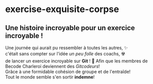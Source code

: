 # exercise-exquisite-corpse
## Une histoire incroyable pour un exercice incroyable !

Une journée qui aurait pu ressembler à toutes les autres, ✨\
c'était sans compter sur l'idée *un peu folle* des coachs, ☢️\
de lancer un exercice incroyable sur **Git** ! 🥺
Afin que les membres de Becode Charleroi deviennent des *Gitcodeurs*!\
Grâce à une formidable cohésion de groupe et de l'entraîde!\
Tout le monde semble s'en sortir **indemne**!